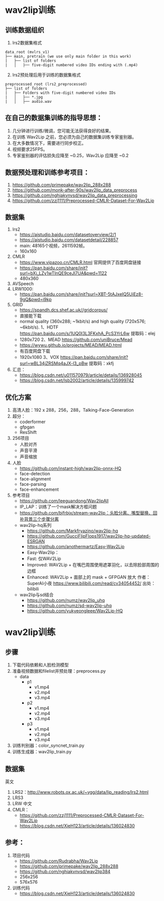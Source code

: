# wav2lip训练

## 训练数据组织
1. lrs2数据集格式
```
data_root (mvlrs_v1)
├── main, pretrain (we use only main folder in this work)
|	├── list of folders
|	│   ├── five-digit numbered video IDs ending with (.mp4)
```
2. lrs2预处理后用于训练的数据集格式
```
preprocessed_root (lrs2_preprocessed)
├── list of folders
|	├── Folders with five-digit numbered video IDs
|	│   ├── *.jpg
|	│   ├── audio.wav
```

## 在自己的数据集训练的指导思想：
1. 几分钟进行训练/微调，您可能无法获得良好的结果。
2. 在训练 Wav2Lip 之前，您必须为自己的数据集训练专家鉴别器。
3. 在大多数情况下，需要进行同步校正。
4. 视频要求25FPS。
5. 专家鉴别器的评估损失应降至 ~0.25，Wav2Lip 应降至 ~0.2

## 数据预处理和训练参考项目：
1. https://github.com/primepake/wav2lip_288x288
2. https://github.com/monk-after-90s/wav2lip_data_preprocess
3. https://github.com/nghiakvnvsd/wav2lip_data_preprocessing
4. https://github.com/zzj1111/Preprocessed-CMLR-Dataset-For-Wav2Lip

## 数据集
1. lrs2
   - https://aistudio.baidu.com/datasetoverview/2/1
   - https://aistudio.baidu.com/datasetdetail/228857
   - main: 48165个视频，2611592帧。
   - 160x160
2. CMLR
   - https://www.vipazoo.cn/CMLR.html 官网提供了百度网盘链接
   - https://pan.baidu.com/share/init?surl=bXj_LZy1wTInQE9ceJl7UA&pwd=1122
   - 480x360
3. AVSpeech
4. LRW1000:
   - https://pan.baidu.com/share/init?surl=XBT-5tAJxeIQ5UiEz8-9gQ&pwd=i9kp
5. GRID
    - https://spandh.dcs.shef.ac.uk//gridcorpus/
    - 直接能下载 
    - normal quality (360x288; ~1kbit/s) and high quality (720x576; ~6kbit/s).
1、HDTF https://pan.baidu.com/s/1UQ0I3L3FKxhA_PcS3YrL6w  提取码：elej
   - 1280x720
2、MEAD https://github.com/uniBruce/Mead
   - https://wywu.github.io/projects/MEAD/MEAD.html
   - 有百度网盘下载
   - 1920x1080
3、VOX https://pan.baidu.com/share/init?surl=wBL34jZRSMq4aJX-l3_pBw   提取码：xkfj
5. 汇总：
   - https://blog.csdn.net/u011570979/article/details/136928045
   - https://blog.csdn.net/lsb2002/article/details/135999742
   
## 优化方案
1. 高清人脸：192 x 288，256，288，Talking-Face-Generation
2. 超分：
   - coderformer
   - gfpgan
   - ResShift
3. 256项目
   - 人脸对齐
   - 声音平滑
   - 声音缩放
4. 人脸
   - https://github.com/instant-high/wav2lip-onnx-HQ
   - face-detection
   - face-alignment
   - face-parsing
   - face-enhancement
4. 参考项目
   - https://github.com/leeguandong/Wav2lipAll
   - IP_LAP：训练了一个mask解决方框问题
   - https://github.com/bjfrbjx/stream-wav2lip：头脸分离、嘴型替换、回补背景三个步骤分离
   - wav2lip-hq系列
     - https://github.com/Markfryazino/wav2lip-hq
     - https://github.com/GucciFlipFlops1917/wav2lip-hq-updated-ESRGAN
     - https://github.com/anothermartz/Easy-Wav2Lip
     - Easy-Wav2lip：
	  - Fast: 仅WAV2Lip
	  - Improved: WAV2Lip + 在嘴巴周围使用遮罩羽化，以去除脸部周围的边框
	  - Enhanced: WAV2Lip + 面部上的 mask + GFPGAN 放大 作者：SuperAI小夜 https://www.bilibili.com/read/cv34054452/ 出处：bilibili
   - wav2lip与sd结合
     - https://github.com/numz/wav2lip_uhq
     - https://github.com/numz/sd-wav2lip-uhq
     - https://github.com/yukyeongleee/Wav2Lip-HQ
    


# wav2lip训练

## 步骤

1.  下载代码依赖和人脸检测模型
2.  准备视频数据和filelist并预处理：preprocess.py
    *   data
        *   p1
            *   v1.mp4
            *   v2.mp4
            *   v3.mp4
        *   p2
            *   v1.mp4
            *   v2.mp4
            *   v3.mp4
        *   p3
            *   v1.mp4
            *   v2.mp4
            *   v3.mp4
3.  训练判别器：color\_syncnet\_train.py
4.  训练生成器：wav2lip\_train.py

## 数据集

英文

1.  LRS2：<http://www.robots.ox.ac.uk/~vgg/data/lip_reading/lrs2.html>
2.  LRS3
3.  LRW
    中文
4.  CMLR：
    *   <https://github.com/zzj1111/Preprocessed-CMLR-Dataset-For-Wav2Lip>
    *   <https://blog.csdn.net/XieH123/article/details/136024830>

## 参考：

1.  项目代码
    *   <https://github.com/Rudrabha/Wav2Lip>
    *   <https://github.com/primepake/wav2lip_288x288>
    *   <https://github.com/nghiakvnvsd/wav2lip384>
    *   256x256
    *   576x576
2.  训练代码
    *   <https://blog.csdn.net/XieH123/article/details/136024830>

